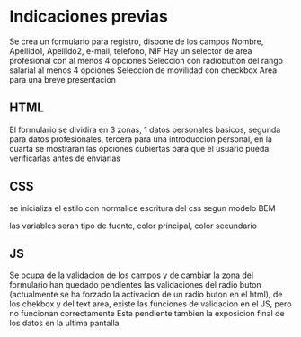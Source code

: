 # Indicaciones previas
Se crea un formulario para registro, dispone de los campos Nombre, Apellido1, Apellido2, e-mail, telefono, NIF
Hay un selector de area profesional con al menos 4 opciones
Seleccion con radiobutton del rango salarial al menos 4 opciones 
Seleccion de movilidad con checkbox
Area para una breve presentacion

## HTML
El formulario se dividira en 3 zonas, 1 datos personales basicos, segunda para datos profesionales, tercera para una introduccion personal, en la cuarta se mostraran las opciones cubiertas para que el usuario pueda verificarlas antes de enviarlas


## CSS
se inicializa el estilo con normalice
escritura del css segun modelo BEM

las variables seran tipo de fuente, color principal, color secundario

## JS
Se ocupa de la validacion de los campos y de cambiar la zona del formulario
han quedado pendientes las validaciones del radio buton (actualmente se ha forzado la activacion de un radio buton en el html), de los chekbox y del text area, existe las funciones de validacion en el JS, pero no funcionan correctamente
Esta pendiente tambien la exposicion final de los datos en la ultima pantalla
